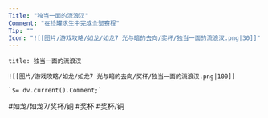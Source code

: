 ```yaml
---
Title: "独当一面的流浪汉"
Comment: "在捡罐求生中完成全部赛程"
Tip: ""
Icon: "![[图片/游戏攻略/如龙/如龙7 光与暗的去向/奖杯/独当一面的流浪汉.png|30]]"
---
```

```ad-common-bronze-trophy
title: 独当一面的流浪汉

![[图片/游戏攻略/如龙/如龙7 光与暗的去向/奖杯/独当一面的流浪汉.png|100]]

`$= dv.current().Comment;`

```

#如龙/如龙7/奖杯/铜 #奖杯 #奖杯/铜
